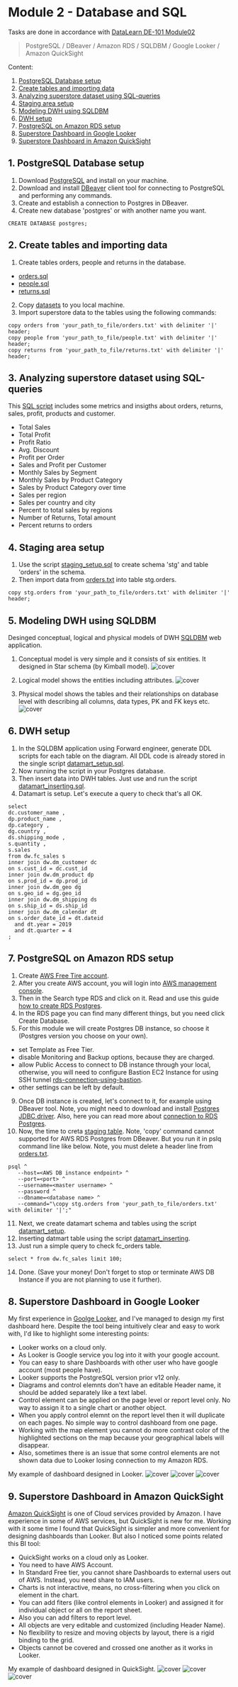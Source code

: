 # Module 2 - Database and SQL
Tasks are done in accordance with [DataLearn DE-101 Module02](https://github.com/Data-Learn/data-engineering/tree/master/DE-101%20Modules/Module02)
> PostgreSQL / DBeaver / Amazon RDS / SQLDBM / Google Looker / Amazon QuickSight

Content:
1. [PostgreSQL Database setup](https://github.com/souluran/datalearn101/tree/master/DE-101/Module2#1-postgresql-database-setup)
2. [Create tables and importing data](https://github.com/souluran/datalearn101/tree/master/DE-101/Module2#2-create-tables-and-importing-data)
3. [Analyzing superstore dataset using SQL-queries](https://github.com/souluran/datalearn101/tree/master/DE-101/Module2#3-analyzing-superstore-dataset-using-sql-queries)
4. [Staging area setup](https://github.com/souluran/datalearn101/tree/master/DE-101/Module2#4-staging-area-setup)
5. [Modeling DWH using SQLDBM](https://github.com/souluran/datalearn101/tree/master/DE-101/Module2#5-modeling-dwh-using-sqldbm)
6. [DWH setup](https://github.com/souluran/datalearn101/tree/master/DE-101/Module2#6-dwh-setup)
7. [PostgreSQL on Amazon RDS setup](https://github.com/souluran/datalearn101/tree/master/DE-101/Module2#7-postgresql-on-amazon-rds-setup)
8. [Superstore Dashboard in Google Looker](https://github.com/souluran/datalearn101/blob/master/DE-101/Module2/README.md#8-superstore-dashboard-in-google-looker)
9. [Superstore Dashboard in Amazon QuickSight](https://github.com/souluran/datalearn101/blob/master/DE-101/Module2/README.md#9-superstore-dashboard-in-amazon-quicksight)


## 1. PostgreSQL Database setup
1. Download [PostgreSQL](https://www.postgresql.org/download/) and install on your machine.
2. Download and install [DBeaver](https://dbeaver.io/download/) client tool for connecting to PostgreSQL and performing any commands.
3. Create and establish a connection to Postgres in DBeaver.
4. Create new database 'postgres' or with another name you want.
```
CREATE DATABASE postgres;
```

## 2. Create tables and importing data
1. Create tables orders, people and returns in the database.
- [orders.sql](https://github.com/souluran/datalearn101/blob/master/DE-101/Module2/orders.sql)
- [people.sql](https://github.com/souluran/datalearn101/blob/master/DE-101/Module2/people.sql)
- [returns.sql](https://github.com/souluran/datalearn101/blob/master/DE-101/Module2/returns.sql)
2. Copy [datasets](https://github.com/souluran/datalearn101/tree/master/DE-101/Module2/data) to you local machine.
3. Import superstore data to the tables using the following commands:
```
copy orders from 'your_path_to_file/orders.txt' with delimiter '|' header;
copy people from 'your_path_to_file/people.txt' with delimiter '|' header;
copy returns from 'your_path_to_file/returns.txt' with delimiter '|' header;
```

## 3. Analyzing superstore dataset using SQL-queries
This [SQL script](https://github.com/souluran/datalearn101/blob/master/DE-101/Module2/superstore_queries.sql) includes some metrics and insigths about orders, returns, sales, profit, products and customer.
- Total Sales
- Total Profit
- Profit Ratio
- Avg. Discount
- Profit per Order
- Sales and Profit per Customer
- Monthly Sales by Segment
- Monthly Sales by Product Category
- Sales by Product Category over time
- Sales per region
- Sales per country and city
- Percent to total sales by regions
- Number of Returns, Total amount
- Percent returns to orders

## 4. Staging area setup
1. Use the script [staging_setup.sql](https://github.com/souluran/datalearn101/blob/master/DE-101/Module2/staging_setup.sql) to create schema 'stg' and table 'orders' in the schema.
2. Then import data from [orders.txt](https://github.com/souluran/datalearn101/blob/master/DE-101/Module2/data/orders.txt) into table stg.orders.
```
copy stg.orders from 'your_path_to_file/orders.txt' with delimiter '|' header;
```

## 5. Modeling DWH using SQLDBM
Desinged conceptual, logical and physical models of DWH [SQLDBM](https://sqldbm.com/Home/) web application.

1. Conceptual model is very simple and it consists of six entities. It designed in Star schema (by Kimball model).
![cover](https://github.com/souluran/datalearn101/blob/master/DE-101/Module2/image/Conceptual%20model.JPG)

2. Logical model shows the entities including attributes.
![cover](https://github.com/souluran/datalearn101/blob/master/DE-101/Module2/image/Logical%20model.JPG)

3. Physical model shows the tables and their relationships on database level with describing all columns, data types, PK and FK keys etc. 
![cover](https://github.com/souluran/datalearn101/blob/master/DE-101/Module2/image/Physical%20model.JPG)

## 6. DWH setup
1. In the SQLDBM application using Forward engineer, generate DDL scripts for each table on the diagram. All DDL code is already stored in the single script [datamart_setup.sql](https://github.com/souluran/datalearn101/blob/master/DE-101/Module2/datamart_setup.sql). 
2. Now running the script in your Postgres database.
3. Then insert data into DWH tables. Just use and run the script [datamart_inserting.sql](https://github.com/souluran/datalearn101/blob/master/DE-101/Module2/datamart_inserting.sql).
4. Datamart is setup. Let's execute a query to check that's all OK.
```
select 
dc.customer_name ,
dp.product_name ,
dp.category ,
dg.country ,
ds.shipping_mode ,
s.quantity ,
s.sales 
from dw.fc_sales s
inner join dw.dm_customer dc 
on s.cust_id = dc.cust_id 
inner join dw.dm_product dp 
on s.prod_id = dp.prod_id 
inner join dw.dm_geo dg 
on s.geo_id = dg.geo_id 
inner join dw.dm_shipping ds 
on s.ship_id = ds.ship_id 
inner join dw.dm_calendar dt 
on s.order_date_id = dt.dateid
  and dt.year = 2019
  and dt.quarter = 4
;
```

## 7. PostgreSQL on Amazon RDS setup
1. Create [AWS Free Tire account](https://aws.amazon.com/free/?nc1=h_ls).
2. After you create AWS account, you will login into [AWS management console](https://console.aws.amazon.com/console/home).
3. Then in the Search type RDS and click on it.
  Read and use this guide [how to create RDS Postgres](https://docs.aws.amazon.com/AmazonRDS/latest/UserGuide/CHAP_GettingStarted.CreatingConnecting.PostgreSQL.html).
4. In the RDS page you can find many different things, but you need click Create Database.
5. For this module we will create Postgres DB instance, so choose it (Postgres version you choose on your own).
  - set Template as Free Tier. 
  - disable Monitoring and Backup options, because they are charged.
  - allow Public Access to connect to DB instance through your local, otherwise, you will need to configure Bastion EC2 Instance for using SSH tunnel [rds-connection-using-bastion](https://aws.amazon.com/premiumsupport/knowledge-center/rds-connect-using-bastion-host-linux/).
  - other settings can be left by default.
9. Once DB instance is created, let's connect to it, for example using DBeaver tool. 
  Note, you might need to download and install [Postgres JDBC driver](https://jdbc.postgresql.org/download/).
  Also, here you can read more about [connection to RDS Postgres](https://docs.aws.amazon.com/AmazonRDS/latest/UserGuide/USER_ConnectToPostgreSQLInstance.html).
10. Now, the time to creta [staging table](https://github.com/souluran/datalearn101/blob/master/DE-101/Module2/staging_setup.sql). Note, 'copy' command cannot supported for AWS RDS Postgres from DBeaver.
  But you run it in pslq command line like below. Note, you must delete a header line from [orders.txt](https://github.com/souluran/datalearn101/blob/master/DE-101/Module2/data/orders.txt).
```
psql ^
   --host=<AWS DB instance endpoint> ^
   --port=<port> ^
   --username=<master username> ^
   --password ^
   --dbname=<database name> ^
   --command="\copy stg.orders from 'your_path_to_file/orders.txt' with delimiter '|';"
```
11. Next, we create datamart schema and tables using the script [datamart_setup](https://github.com/souluran/datalearn101/blob/master/DE-101/Module2/datamart_setup.sql).
12. Inserting datmart table using the script [datamart_inserting](https://github.com/souluran/datalearn101/blob/master/DE-101/Module2/datamart_inserting.sql).
13. Just run a simple query to check fc_orders table.
```
select * from dw.fc_sales limit 100;
```
14. Done. (Save your money! Don't forget to stop or terminate AWS DB Instance if you are not planning to use it further).

## 8. Superstore Dashboard in Google Looker
My first experience in [Goolge Looker](https://lookerstudio.google.com), and I've managed to design my first dashboard here. Despite the tool being intuitively clear and easy to work with, I'd like to highlight some interesting points:
- Looker works on a cloud only.
- As Looker is Google service you log into it with your google account.
- You can easy to share Dashboards with other user who have google account (most people have).
- Looker supports the PostgreSQL version prior v12 only.
- Diagrams and control elemnts don't have an editable Header name, it should be added separately like a text label.
- Control element can be applied on the page level or report level only. No way to assign it to a single chart or another object.
- When you apply control elemnt on the report level then it will duplicate on each pages. No simple way to control dashboard from one page.
- Working with the map element you cannot do more contrast color of the highlighted sections on the map because your geographical labels will disappear.
- Also, sometimes there is an issue that some control elements are not shown data due to Looker losing connection to my Amazon RDS.

My example of dashboard designed in Looker.
![cover](https://github.com/souluran/datalearn101/blob/master/DE-101/Module2/image/looker/looke-dashboard-page1.JPG)
![cover](https://github.com/souluran/datalearn101/blob/master/DE-101/Module2/image/looker/looke-dashboard-page2.JPG)
![cover](https://github.com/souluran/datalearn101/blob/master/DE-101/Module2/image/looker/looke-dashboard-page3.JPG)

## 9. Superstore Dashboard in Amazon QuickSight
[Amazon QuickSight](https://aws.amazon.com/quicksight/) is one of Cloud services provided by Amazon. I have experience in some of AWS services, but QuickSight is new for me. Working with it some time I found that QuickSight is simpler and more convenient for designing dashboards than Looker. But also I noticed some points related this BI tool:
- QuickSight works on a cloud only as Looker.
- You need to have AWS Account.
- In Standard Free tier, you cannot share Dashboards to external users out of AWS. Instead, you need share to IAM users.
- Charts is not interactive, means, no cross-filtering when you click on element in the chart.
- You can add fiters (like control elements in Looker) and assigned it for individual object or all on the report sheet.
- Also you can add filters to report level.
- All objects are very editable and customized (including Header Name).
- No flexibility to resize and moving objects by layout, there is a rigid binding to the grid. 
- Objects cannot be covered and crossed one another as it works in Looker.

My example of dashboard designed in QuickSight.
![cover](https://github.com/souluran/datalearn101/blob/master/DE-101/Module2/image/quicksight/quicksight-dashboard-page1.JPG)
![cover](https://github.com/souluran/datalearn101/blob/master/DE-101/Module2/image/quicksight/quicksight-dashboard-page2.JPG)
![cover](https://github.com/souluran/datalearn101/blob/master/DE-101/Module2/image/quicksight/quicksight-dashboard-page3.JPG)
